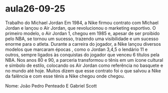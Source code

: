 # aula26-09-25
Trabalho do Michael Jordan
Em 1984, a Nike firmou contrato com MIchael Jordan e lançou o Air Jordan, que
revolucionou o marketing esportivo. O primeiro modelo, o Air Jordan 1, chegou em
1985 e, apesar de ser proibido pelo NBA, se tornou um sucesso, trazendo uma
visibilidade e um sucesso enorme para o atleta. Durante a carreira do jogador, a
Nike lançou diversos modelos que marcaram épocas , como o Jordan 3,4,5 o
lendário 11 e outros, sempre ligados às conquistas do jogador que venceu 6 títulos
pela NBA. Nos anos 80 e 90, a parceria transformou o tênis em um ícone cultural e
símbolo de estilo, colocando os Air Jordan como referência no basquete e no mundo
até hoje. Muitos dizem que esse contrato foi o que salvou a Nike da falência e com
esse tênis a Nike chegou onde chegou.

Nome: João Pedro Penteado E Gabriel Scott
